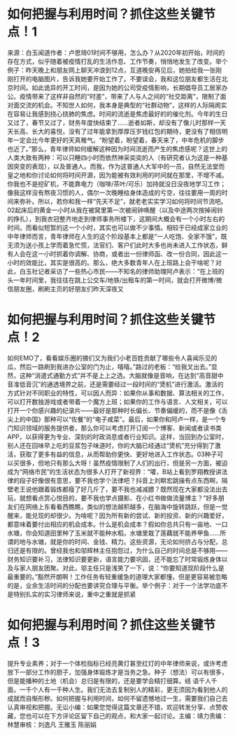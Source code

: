 # 如何把握与利用时间？抓住这些关键节点！1

来源：白玉闻道作者：卢思琦01时间不够用，怎么办？从2020年初开始，时间的存在方式，似乎随着被疫情打乱的生活作息、工作节奏，悄悄地发生了改变。举个例子：昨天晚上和朋友网上聊天冲浪到12点，互道晚安再见后，她拍给我一张刚刚打开的电脑图片，告诉我她要开始工作了。不要误会，我和这位朋友都生活在北京时间。如此诡异的开工时间，是因为她的公司受疫情影响，长期倡导员工居家办公。疫情带来了这样非自然的“时差”，带来了人与人之间的“社交距离”，限制了面对面交流的机会。不知世人如何，我本身是典型的“社群动物”，这样的人际隔阂实在容易让我感到挠心挠肺的焦虑。时间的流逝是焦虑最好的的催化剂。今年的生日又过了，春节又过了，财务年度快结束了……逝者如斯，却没有了像儿时那样一天天长高、长大的喜悦，没有了过年能拿到厚厚压岁钱红包的期待，更没有了相信明年一定会比今年更好的天真稚气。“盼望着，盼望着，春天来了，中年危机的脚步也近了。”那么，青年律师如何缓解这种因为时间流逝而产生的焦虑感呢？这世上的人类大致有两种：可以只睡四小时而依然神采奕奕的人（有研究者认为这是一种基因突变的表现），以及普通人。而我，作为这普通人大军中的一员，自然无法堂而皇之地和你讨论如何将时间开源，因为能被有效利用的时间就在那里，不增不减。你我也不是挖矿机，不能靠电力（咖啡/茶叶/可乐）加持就没日没夜地学习工作；像我这样没有熬夜习惯的人，偶尔一次晚睡给身体造成的亏空，往往要用一周的时间来弥补。所以，若你和我一样“先天不足”，就老老实实学习如何将时间节流吧。02起床后的黄金一小时从我在被窝里第一次被闹钟唤醒（以及中途两次按掉闹铃的挣扎），到我衣冠整齐地走到律师事务所楼下，这期间大概会有一个小时左右的时间。而看似短暂的这一个小时，其实也可以做不少事情。相较于已经成家立业的中年律师而言，青年律师在人生的这个阶段基本上都是“一人吃饱、全家不饿”，既无须为送小孩上学而着急忙慌，法官们、客户们此时大多也尚未进入工作状态，鲜有人会在这一小时抓着你调解、协商，或者出一份律师函、改一份合同，因此这一小时的效能比，其实是很高的。那么，绝大多数青年人在上班路上会干啥呢？对此，白玉社记者采访了一些热心市民——不知名的律师助理阿卢表示：“在上班的头一年时间里，我往往在跳上公交车/地铁/出租车的第一时间，就会打开微博/微信朋友圈，刷刷主页的好朋友们昨天深夜又

# 如何把握与利用时间？抓住这些关键节点！2

如何EMO了，看看娱乐圈的猹们又为我们小老百姓贡献了哪些令人喜闻乐见的瓜，然后一路刷到我进办公室的门为止，嘻嘻。”路过的老板：“给我叉出去。”显然，这种“消遣式通勤方式”并不是上上之选。大脑就像是音响，在达到“高音甜中音准低音沉”的通透境界之前，还是需要经过一段时间的“煲机”进行激活。激活的方式针对不同职业的特性，可以因人而异：如果你从事和数据、算法相关的工作，可以打开数独游戏或者带着一个魔方上班；如果你的工作与语言、人文相关，可以打开一个你感兴趣的纪录片——最好是那种时长偏长、节奏偏缓的，而不是像《舌尖上的中国》那种可以“佐餐”的“电子咸菜”。最后，如果你和阿卢一样，是一个专门知识领域的服务提供者，那么你可以考虑打开订阅一个博客、新闻或者读书类APP，以获得更为专业、深刻的时政消息或者行业知识。这样，当回到办公室时，别人还在回味早上吃的豆浆包子味道时，你的大脑已经通过“煲机”充分得到了激活，获取了更多有益的信息，从而帮助你更快、更好地进入工作状态。03种子可以买很多，但地只有那么大呀！虽然疫情限制了人们的出行，但是另一方面，被迫成为“网络市民”的生活状态为很多人打开了新视界：“嚯，B站上看到罗翔教授讲法律的段子好像很有意思，要不我也学个法律吧？抖音上刘畊宏跳操有点东西啊，隔壁老王说他跟着锻炼都瘦了好几斤了，要不我也减减膘？既然现在大家都没法出去玩，就想看点赏心悦目的，要不我也学点摄影、在小红书做做流量博主？”好多朋友们在网络上东看看西瞧瞧，类似的想法越积越多，在脑海中旋转跳跃，但是一觉醒来，能兑现的却很少。为啥呢？因为所有新的尝试、新的投资、新的兴趣爱好，都意味着要付出相应的机会成本。什么是机会成本？假如你总共只有一亩地、一口水塘，你会知道田里种了玉米就不能种水稻，水塘里栽了莲藕就不能养甲鱼……所谓的地与水塘，就是你的时间、金钱、精力。这些资源，无论如何挤占与分配，总归还是有限的。曾经我也和邬辉林主任抱怨过，为什么自己的时间总是不够用——财务知识要补习，法律知识要更新，语言能力要巩固，还不能忘了时常锻炼身体以及与家人朋友团聚。对此，邬主任只是浅笑了一下，说：“你要知道现阶段什么是最重要的。”豁然开朗啊！工作任务有轻重缓急的道理大家都懂，但是更容易被忽略的是，业余生活时间的分配也要讲究合理与平衡。举个例子：对于一个法学功底不是特别扎实的实习律师来说，重中之重就是抓紧

# 如何把握与利用时间？抓住这些关键节点！3

提升专业素养；对于一个体检指标已经亮黄灯甚至红灯的中年律师来说，或许考虑放下一部分工作的胆子，加强身体锻炼才是当务之急。种子（想法）可以有很多，但是能播种的土地（机会）总归是有限的，还是要学会精打细算。结 语千人千面，一千个人有一千种人生。我们无法去复制别人的精彩，更无须因为看到他人的成就而自惭形秽。如何把握与利用时间，如何不留遗憾地过一生，需要我们自己去认真审视和把握。无讼小编：如果您觉得这篇文章还不错，欢迎转发分享、点赞收藏，您也可以在下方评论区留下自己的观点，和大家一起讨论。主编：靖力责编：林慧审核：刘逸凡 王雅玉 陈丽娟 

